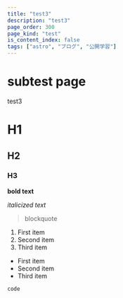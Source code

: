 ```yaml
---
title: "test3"
description: "test3"
page_order: 300
page_kind: "test"
is_content_index: false
tags: ["astro", "ブログ", "公開学習"]
---
```


# subtest page

test3

# H1

## H2

### H3

**bold text**

_italicized text_

> blockquote

1. First item
2. Second item
3. Third item

- First item
- Second item
- Third item

`code`